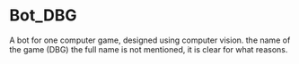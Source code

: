 # Bot_DBG
A bot for one computer game, designed using computer vision. the name of the game (DBG) the full name is not mentioned, it is clear for what reasons.
